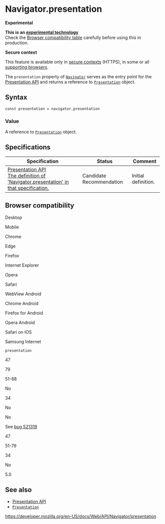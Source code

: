 # Navigator.presentation

**Experimental**

**This is an [experimental technology](https://developer.mozilla.org/en-US/docs/MDN/Guidelines/Conventions_definitions#experimental)**  
Check the [Browser compatibility table](#browser_compatibility) carefully before using this in production.

**Secure context**

This feature is available only in [secure contexts](https://developer.mozilla.org/en-US/docs/Web/Security/Secure_Contexts) (HTTPS), in some or all [supporting browsers](#browser_compatibility).

The `presentation` property of [`Navigator`](../navigator) serves as the entry point for the [Presentation API](../presentation_api) and returns a reference to [`Presentation`](../presentation) object.

## Syntax

    const presentation = navigator.presentation

### Value

A reference to [`Presentation`](../presentation) object.

## Specifications

<table><thead><tr class="header"><th>Specification</th><th>Status</th><th>Comment</th></tr></thead><tbody><tr class="odd"><td><a href="https://w3c.github.io/presentation-api/#dom-navigator-presentation">Presentation API<br />
<span class="small">The definition of 'Navigator.presentation' in that specification.</span></a></td><td><span class="spec-cr">Candidate Recommendation</span></td><td>Initial definition.</td></tr></tbody></table>

## Browser compatibility

Desktop

Mobile

Chrome

Edge

Firefox

Internet Explorer

Opera

Safari

WebView Android

Chrome Android

Firefox for Android

Opera Android

Safari on IOS

Samsung Internet

`presentation`

47

79

51-88

No

34

No

No

See [bug 521319](https://crbug.com/521319)

47

51-79

34

No

5.0

## See also

- [Presentation API](../presentation_api)
- [`Presentation`](../presentation)

<a href="https://developer.mozilla.org/en-US/docs/Web/API/Navigator/presentation" class="_attribution-link">https://developer.mozilla.org/en-US/docs/Web/API/Navigator/presentation</a>
